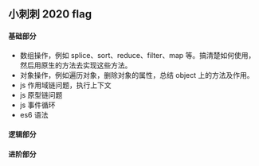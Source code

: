 ## 小刺刺 2020 flag

#### 基础部分

- 数组操作，例如 splice、sort、reduce、filter、map 等。搞清楚如何使用，然后用原生的方法去实现这些方法。
- 对象操作，例如遍历对象，删除对象的属性，总结 object 上的方法及作用。
- js 作用域链问题，执行上下文
- js 原型链问题
- js 事件循环
- es6 语法

#### 逻辑部分

#### 进阶部分
